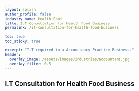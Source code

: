 ```yaml
---
layout: splash 
author_profile: false 
industry_name: Health Food
title: I.T Consultation for Health Food Business
permalink: /it-consultation-for-health-food-business

toc: true
toc_sticky: true

excerpt: "I.T required in a Accountancy Practice Business."
header:
  overlay_image: /assets/images/industries/accountant.jpg
  overlay_filter: 0.5 
---
```


## I.T Consultation for Health Food Business